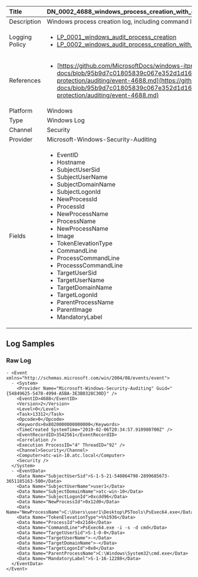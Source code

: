 | Title             | DN_0002_4688_windows_process_creation_with_commandline                                                                                                      |
|:------------------|:-----------------------------------------------------------------------------------------------------------------|
| Description       | Windows process creation log, including command line                                                                                                |
| Logging Policy    | <ul><li>[LP_0001_windows_audit_process_creation](../Logging_Policies/LP_0001_windows_audit_process_creation.md)</li><li>[LP_0002_windows_audit_process_creation_with_commandline](../Logging_Policies/LP_0002_windows_audit_process_creation_with_commandline.md)</li></ul> | 
| References     		| <ul><li>[https://github.com/MicrosoftDocs/windows-itpro-docs/blob/95b9d7c01805839c067e352d1d16702604b15f11/windows/security/threat-protection/auditing/event-4688.md](https://github.com/MicrosoftDocs/windows-itpro-docs/blob/95b9d7c01805839c067e352d1d16702604b15f11/windows/security/threat-protection/auditing/event-4688.md)</li></ul>                                  |
| Platform       		| Windows   |
| Type           		| Windows Log 		| 
| Channel        		| Security    |
| Provider       		| Microsoft-Windows-Security-Auditing   |
| Fields         		| <ul><li>EventID</li><li>Hostname</li><li>SubjectUserSid</li><li>SubjectUserName</li><li>SubjectDomainName</li><li>SubjectLogonId</li><li>NewProcessId</li><li>ProcessId</li><li>NewProcessName</li><li>ProcessName</li><li>NewProcessName</li><li>Image</li><li>TokenElevationType</li><li>CommandLine</li><li>ProcessCommandLine</li><li>ProcesssCommandLine</li><li>TargetUserSid</li><li>TargetUserName</li><li>TargetDomainName</li><li>TargetLogonId</li><li>ParentProcessName</li><li>ParentImage</li><li>MandatoryLabel</li></ul>                                               |


## Log Samples

### Raw Log

```
- <Event xmlns="http://schemas.microsoft.com/win/2004/08/events/event">
  - <System>
    <Provider Name="Microsoft-Windows-Security-Auditing" Guid="{54849625-5478-4994-A5BA-3E3B0328C30D}" /> 
    <EventID>4688</EventID> 
    <Version>2</Version> 
    <Level>0</Level> 
    <Task>13312</Task> 
    <Opcode>0</Opcode> 
    <Keywords>0x8020000000000000</Keywords> 
    <TimeCreated SystemTime="2019-02-06T20:34:57.910980700Z" /> 
    <EventRecordID>3542561</EventRecordID> 
    <Correlation /> 
    <Execution ProcessID="4" ThreadID="92" /> 
    <Channel>Security</Channel> 
    <Computer>atc-win-10.atc.local</Computer> 
    <Security /> 
  </System>
  - <EventData>
    <Data Name="SubjectUserSid">S-1-5-21-540864798-2899685673-3651185163-500</Data> 
    <Data Name="SubjectUserName">user1</Data> 
    <Data Name="SubjectDomainName">atc-win-10</Data> 
    <Data Name="SubjectLogonId">0xcdd96</Data> 
    <Data Name="NewProcessId">0x12d0</Data> 
    <Data Name="NewProcessName">C:\Users\user1\Desktop\PSTools\PsExec64.exe</Data> 
    <Data Name="TokenElevationType">%%1936</Data> 
    <Data Name="ProcessId">0x21d4</Data> 
    <Data Name="CommandLine">PsExec64.exe -i -s -d cmd</Data> 
    <Data Name="TargetUserSid">S-1-0-0</Data> 
    <Data Name="TargetUserName">-</Data> 
    <Data Name="TargetDomainName">-</Data> 
    <Data Name="TargetLogonId">0x0</Data> 
    <Data Name="ParentProcessName">C:\Windows\System32\cmd.exe</Data> 
    <Data Name="MandatoryLabel">S-1-16-12288</Data> 
  </EventData>
</Event>

```




